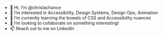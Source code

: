 - 👋 Hi, I’m @chrislachance
- 👀 I’m interested in Accessibility, Design Systems, Design Ops, Animation
- 🌱 I’m currently learning the bowels of CSS and Accessibility nuances
- 💞️ I’m looking to collaborate on something interesting!
- 📫 Reach out to me on LinkedIn

<!---
chrislachance/chrislachance is a ✨ special ✨ repository because its `README.md` (this file) appears on your GitHub profile.
You can click the Preview link to take a look at your changes.
--->
